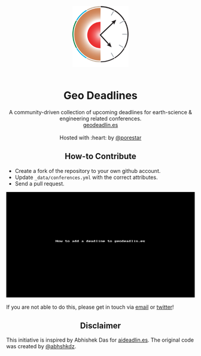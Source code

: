<div align="center">
  <a href="https://github.com/LukasMosser/geo-deadlines">
    <img width="150" heigth="150" src="fig/geodeadlines_logo.svg">
  </a>
  <br>
  <br>

  <h1>Geo Deadlines</h1>
  <p>
    A community-driven collection of upcoming deadlines for earth-science & engineering related conferences.
    <br><a href="http://geodeadlin.es">geodeadlin.es</a>
    <br><br>Hosted with :heart: by <a href="https://www.twitter.com/porestar">@porestar</a>
  <p>
</div>

<h2 align="center">How-to Contribute</h2>

* Create a fork of the repository to your own github account.  
* Update `_data/conferences.yml` with the correct attributes.  
* Send a pull request.  

![GIF showing how to add a conference](static/img/guide.gif?raw=true "How to add deadlines to this repository")

If you are not able to do this, please get in touch via <a href="lukas.mosser@gmail.com">email</a> or [twitter](https://twitter.com/porestar)!  

<h2 align="center">Disclaimer</h2>
This initiative is inspired by Abhishek Das for <a href="aideadlin.es">aideadlin.es</a>.  
The original code was created by <a href="http://github.com/abhshkdz/ai-deadlines">@abhshkdz</a>.
